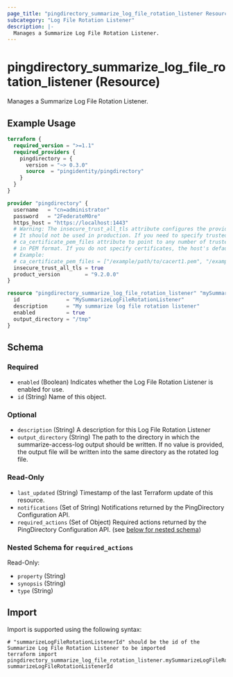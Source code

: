 ```yaml
---
page_title: "pingdirectory_summarize_log_file_rotation_listener Resource - terraform-provider-pingdirectory"
subcategory: "Log File Rotation Listener"
description: |-
  Manages a Summarize Log File Rotation Listener.
---
```


# pingdirectory_summarize_log_file_rotation_listener (Resource)

Manages a Summarize Log File Rotation Listener.

## Example Usage

```terraform
terraform {
  required_version = ">=1.1"
  required_providers {
    pingdirectory = {
      version = "~> 0.3.0"
      source  = "pingidentity/pingdirectory"
    }
  }
}

provider "pingdirectory" {
  username   = "cn=administrator"
  password   = "2FederateM0re"
  https_host = "https://localhost:1443"
  # Warning: The insecure_trust_all_tls attribute configures the provider to trust any certificate presented by the PingDirectory server.
  # It should not be used in production. If you need to specify trusted CA certificates, use the
  # ca_certificate_pem_files attribute to point to any number of trusted CA certificate files
  # in PEM format. If you do not specify certificates, the host's default root CA set will be used.
  # Example:
  # ca_certificate_pem_files = ["/example/path/to/cacert1.pem", "/example/path/to/cacert2.pem"]
  insecure_trust_all_tls = true
  product_version        = "9.2.0.0"
}

resource "pingdirectory_summarize_log_file_rotation_listener" "mySummarizeLogFileRotationListener" {
  id               = "MySummarizeLogFileRotationListener"
  description      = "My summarize log file rotation listener"
  enabled          = true
  output_directory = "/tmp"
}
```

<!-- schema generated by tfplugindocs -->
## Schema

### Required

- `enabled` (Boolean) Indicates whether the Log File Rotation Listener is enabled for use.
- `id` (String) Name of this object.

### Optional

- `description` (String) A description for this Log File Rotation Listener
- `output_directory` (String) The path to the directory in which the summarize-access-log output should be written. If no value is provided, the output file will be written into the same directory as the rotated log file.

### Read-Only

- `last_updated` (String) Timestamp of the last Terraform update of this resource.
- `notifications` (Set of String) Notifications returned by the PingDirectory Configuration API.
- `required_actions` (Set of Object) Required actions returned by the PingDirectory Configuration API. (see [below for nested schema](#nestedatt--required_actions))

<a id="nestedatt--required_actions"></a>
### Nested Schema for `required_actions`

Read-Only:

- `property` (String)
- `synopsis` (String)
- `type` (String)

## Import

Import is supported using the following syntax:

```shell
# "summarizeLogFileRotationListenerId" should be the id of the Summarize Log File Rotation Listener to be imported
terraform import pingdirectory_summarize_log_file_rotation_listener.mySummarizeLogFileRotationListener summarizeLogFileRotationListenerId
```

